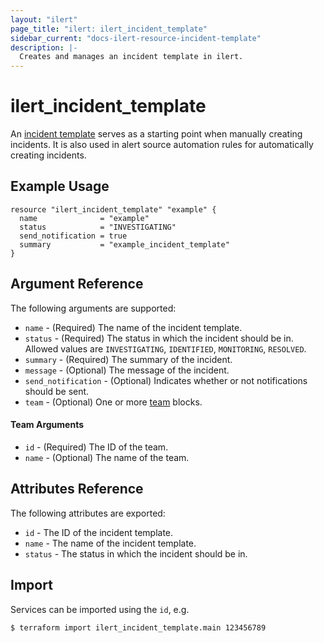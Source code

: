 ```yaml
---
layout: "ilert"
page_title: "ilert: ilert_incident_template"
sidebar_current: "docs-ilert-resource-incident-template"
description: |-
  Creates and manages an incident template in ilert.
---
```


# ilert_incident_template

An [incident template](https://api.ilert.com/api-docs/#tag/Incident-Templates) serves as a starting point when manually creating incidents. It is also used in alert source automation rules for automatically creating incidents.

## Example Usage

```hcl
resource "ilert_incident_template" "example" {
  name              = "example"
  status            = "INVESTIGATING"
  send_notification = true
  summary           = "example_incident_template"
}
```

## Argument Reference

The following arguments are supported:

- `name` - (Required) The name of the incident template.
- `status` - (Required) The status in which the incident should be in. Allowed values are `INVESTIGATING`, `IDENTIFIED`, `MONITORING`, `RESOLVED`.
- `summary` - (Required) The summary of the incident.
- `message` - (Optional) The message of the incident.
- `send_notification` - (Optional) Indicates whether or not notifications should be sent.
- `team` - (Optional) One or more [team](#team-arguments) blocks.

#### Team Arguments

- `id` - (Required) The ID of the team.
- `name` - (Optional) The name of the team.

## Attributes Reference

The following attributes are exported:

- `id` - The ID of the incident template.
- `name` - The name of the incident template.
- `status` - The status in which the incident should be in.

## Import

Services can be imported using the `id`, e.g.

```sh
$ terraform import ilert_incident_template.main 123456789
```
